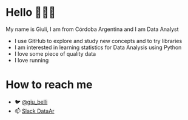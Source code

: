 # Hello 🙋🏻‍♀️
My name is Giuli, I am from Córdoba Argentina and I am Data Analyst

- I use GitHub to explore and study new concepts and to try libraries
- I am interested in learning statistics for Data Analysis using Python
- I love some piece of quality data
- I love running

# How to reach me
- 🐦 [@giu_belli](https://twitter.com/giu_belli)
- 📫 [Slack DataAr](https://bit.ly/DataAr-slack)
